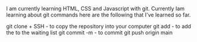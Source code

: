 I am currently learning HTML, CSS and Javascript with git. Currently Iam learning about git commands here are the following that I've learned so far.

git clone + SSH - to copy the repository into your computer
git add - to add the to the waiting list
git commit -m - to commit
git push origin main

